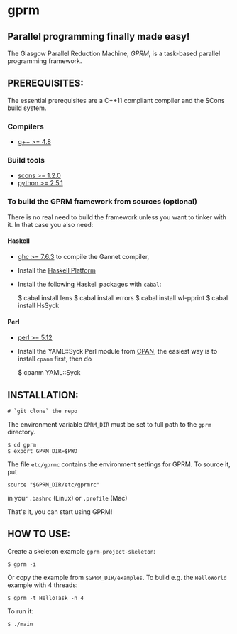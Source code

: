 # gprm

## Parallel programming finally made easy!
The Glasgow Parallel Reduction Machine, *GPRM*,  is a task-based parallel programming framework.


## PREREQUISITES:

The essential prerequisites are a C++11 compliant compiler and the SCons build system.

### Compilers

- [g++ >= 4.8](http://gcc.gnu.org)


### Build tools

- [scons >= 1.2.0](http://www.scons.org)
- [python >= 2.5.1](http://www.python.org)

### To build the GPRM framework from sources (optional)

There is no real need to build the framework unless you want to tinker with it. In that case you also need:

#### Haskell

- [ghc >= 7.6.3](http://www.haskell.org) to compile the Gannet compiler,
- Install the [Haskell Platform](http://hackage.haskell.org/platform/)

- Install the following Haskell packages with `cabal`:

    $ cabal install lens
    $ cabal install errors
    $ cabal install wl-pprint
    $ cabal install HsSyck

#### Perl

- [perl >= 5.12](http://www.perl.org)
- Install the YAML::Syck Perl module from [CPAN](http://search.cpan.org/dist/YAML-Syck/), the easiest way is to install `cpanm` first, then do

    $ cpanm YAML::Syck

## INSTALLATION:

    # `git clone` the repo

The environment variable `GPRM_DIR` must be set to full path to the `gprm` directory.

    $ cd gprm
    $ export GPRM_DIR=$PWD

The file `etc/gprmc` contains the environment settings for GPRM.
To source it, put

    source "$GPRM_DIR/etc/gprmrc"

in your `.bashrc` (Linux) or `.profile` (Mac)

That's it, you can start using GPRM!

## HOW TO USE:

Create a skeleton example `gprm-project-skeleton`:

    $ gprm -i

Or copy the example from `$GPRM_DIR/examples`. To build e.g. the `HelloWorld` example with 4 threads:

    $ gprm -t HelloTask -n 4

To run it:

    $ ./main
